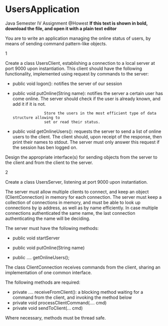 # UsersApplication
Java Semester IV Assignment @Howest
<b>If this text is shown in bold, download the file, and open it with a plain text editor</b>


You are to write an application managing the online status of users, by means of sending command pattern-like objects.

1

Create a class UsersClient, establishing a connection to a local server at port 9000 upon instantiation.
This client should have the following functionality, implemented using request by commands to the server:


- public void logon():			notifies the server of our session

- public void putOnline(String name):	notifies the server a certain user has come online.
					The server should check if the user is already known, and add it if it is 
					not. 

					Store the users in the most efficient type of data structure allowing to 
					set or read their status.


- public void getOnlineUsers():  	requests the server to send a list of online users to the client. The client
					should, upon receipt of the response, then print their names to stdout.
					The server must only answer this request if the session has ben logged on.


Design the appropriate interface(s) for sending objects from the server to the client and from the client to the server.




2

Create a class UsersServer, listening at port 9000 upon instantiation.

The server must allow multiple clients to connect, and keep an object (ClientConnection) in memory for each connection.
The server must keep a collection of connections in memory, and must be able to look up connections by
ip address, as well as by name efficiently. In case multiple connections authenticated the same name,
the last connection authenticating the name will be deciding.

The server must have the following methods:

- public void startServer

- public void putOnline(String name)

- public .... getOnlineUsers();


The class ClientConnection receives commands from the client, sharing an implementation of one common interface.

The following methods are required:

- private .... receiveFromClient(): a blocking method waiting for a command from the client, and invoking the method below
- private void processClientCommand(.... cmd)
- private void sendToClient(... cmd)

Where necessary, methods must be thread safe.
